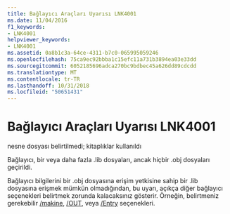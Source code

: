 ```yaml
---
title: Bağlayıcı Araçları Uyarısı LNK4001
ms.date: 11/04/2016
f1_keywords:
- LNK4001
helpviewer_keywords:
- LNK4001
ms.assetid: 0a8b1c3a-64ce-4311-b7c0-065995059246
ms.openlocfilehash: 75ca9ec92bbba1c15efc11a731b3894ea03e33dd
ms.sourcegitcommit: 6052185696adca270bc9bdbec45a626dd89cdcdd
ms.translationtype: MT
ms.contentlocale: tr-TR
ms.lasthandoff: 10/31/2018
ms.locfileid: "50651431"
---
```

# <a name="linker-tools-warning-lnk4001"></a>Bağlayıcı Araçları Uyarısı LNK4001

nesne dosyası belirtilmedi; kitaplıklar kullanıldı

Bağlayıcı, bir veya daha fazla .lib dosyaları, ancak hiçbir .obj dosyaları geçirildi.

Bağlayıcı bilgilerini bir .obj dosyasına erişim yetkisine sahip bir .lib dosyasına erişmek mümkün olmadığından, bu uyarı, açıkça diğer bağlayıcı seçenekleri belirtmek zorunda kalacaksınız gösterir. Örneğin, belirtmeniz gerekebilir [/makine](../../build/reference/machine-specify-target-platform.md), [/OUT](../../build/reference/out-output-file-name.md), veya [/Entry](../../build/reference/entry-entry-point-symbol.md) seçenekleri.